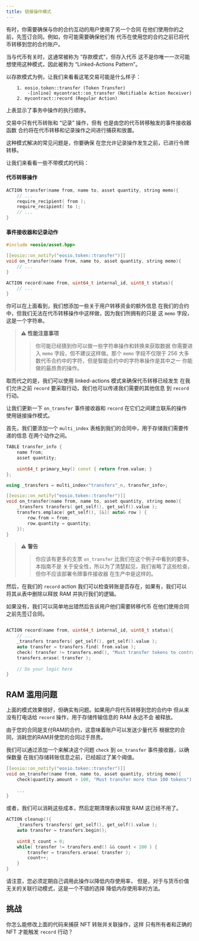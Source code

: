 ```yaml
---
title: 链接操作模式
---
```


有时，你需要确保与你的合约互动的用户使用了另一个合同
在他们使用你的之前，先签订合同。例如，你可能需要确保他们有
代币在使用您的合约之前已将代币转移到您的合约账户。

当与代币有关时，这通常被称为 “存款模式”，但存入代币
这不是你唯一一次可能想使用这种模式，因此被称为 “Linked-Actions Pattern”。

以存款模式为例，让我们来看看这笔交易可能是什么样子：
```- Transaction
    1. eosio.token::transfer (Token Transfer) 
        -[inline] mycontract::on_transfer (Notifiable Action Receiver) 
    2. mycontract::record (Regular Action)
```

上表显示了事务中操作的执行顺序。

交易中只有代币转账和 “记录” 操作，但有
也是由您的代币转移触发的事件接收器函数
合约将在代币转移和记录操作之间进行捕获和放置。

这种模式解决的常见问题是，你要确保
在您允许记录操作发生之前，已进行令牌转移。 

让我们来看看一些不带模式的代码：


#### 代币转移操作
```cpp
ACTION transfer(name from, name to, asset quantity, string memo){
    // ...
    require_recipient( from );
    require_recipient( to );
    // ...
}
```

#### 事件接收器和记录动作
```cpp
#include <eosio/asset.hpp>

[[eosio::on_notify("eosio.token::transfer")]]
void on_transfer(name from, name to, asset quantity, string memo){
    // ...
}

ACTION record(name from, uint64_t internal_id, uint8_t status){
    // ...
}
```

你可以在上面看到，我们想添加一些关于用户转移资金的额外信息
在我们的合约中，但我们无法在代币转移操作中这样做，因为我们所拥有的只是 
这 `memo` 字段，这是一个字符串。

>⚠ **性能注意事项**
> >你可能已经猜到你可以做一些字符串操作和转换来获取数据
>你需要进入 `memo` 字段，但不建议这样做。那个 `memo` 字段不仅限于 256
>大多数代币合约中的字符，但是智能合约中的字符串操作是其中之一 
>你能做的最昂贵的操作。

取而代之的是，我们可以使用 linked-actions 模式来确保代币转移已经发生
在我们允许之前 `record` 要采取行动，我们也可以传递我们需要的其他信息
到 `record` 行动。

让我们更新一下 `on_transfer` 事件接收器和 `record` 在它们之间建立联系的操作
使用链接操作模式。


首先，我们要添加一个 `multi_index` 表格到我们的合同中，用于存储我们需要传递的信息
在两个动作之间。

```cpp
TABLE transfer_info {
    name from;
    asset quantity;
    
    uint64_t primary_key() const { return from.value; }
};

using _transfers = multi_index<"transfers"_n, transfer_info>;

[[eosio::on_notify("eosio.token::transfer")]]
void on_transfer(name from, name to, asset quantity, string memo){
    _transfers transfers( get_self(), get_self().value );
    transfers.emplace( get_self(), [&]( auto& row ) {
        row.from = from;
        row.quantity = quantity;
    });
}
```

>⚠ **警告**
>>你应该有更多的支票 `on_transfer` 比我们在这个例子中看到的要多。本指南不是
>关于安全性，所以为了清楚起见，我们省略了这些检查，但你不应该部署令牌事件接收器
>在生产中是这样的。

然后，在我们的 `record` action 我们可以检查转账是否存在，如果有，我们可以
将其从表中删除以释放 RAM 并执行我们的逻辑。

如果没有，我们可以简单地出错然后告诉用户他们需要转移代币
在他们使用合同之前先签订合同。


```cpp

ACTION record(name from, uint64_t internal_id, uint8_t status){
    // ...
    _transfers transfers( get_self(), get_self().value );
    auto transfer = transfers.find( from.value );
    check( transfer != transfers.end(), "Must transfer tokens to contract before using it" );
    transfers.erase( transfer );
    
    // Do your logic here
}
```

## RAM 滥用问题

上面的模式效果很好，但确实有问题。如果用户将代币转移到您的合约中
但从来没有打电话给 `record` 操作，用于存储传输信息的 RAM 永远不会
被释放。

由于您的合同是支付RAM的合约，这意味着账户可以发送少量代币
根据您的合同，消耗您的RAM并使您的合同过于昂贵。

我们可以通过添加一个来解决这个问题 `check` 到 `on_transfer` 事件接收器，以确保数量
在我们存储转账信息之前，已经超过了某个阈值。

```cpp
[[eosio::on_notify("eosio.token::transfer")]]
void on_transfer(name from, name to, asset quantity, string memo){
    check(quantity.amount > 100, "Must transfer more than 100 tokens");
    
    ...    
}
```

或者，我们可以消耗这些成本，然后定期清理表以释放 RAM
这已经不用了。

```cpp
ACTION cleanup(){
    _transfers transfers( get_self(), get_self().value );
    auto transfer = transfers.begin();
    
    uint8_t count = 0;
    while( transfer != transfers.end() && count < 100 ) {
        transfer = transfers.erase( transfer );
        count++;
    }
}
```

请注意，您必须定期自己调用此操作以降低内存使用率，
但是，对于与货币价值无关的关联行动模式，这是一个不错的选择
降低内存使用率的方法。

## 挑战

你怎么能修改上面的代码来捕获 NFT 转账并关联操作，这样
只有所有者和正确的 NFT 才能触发 `record` 行动？


